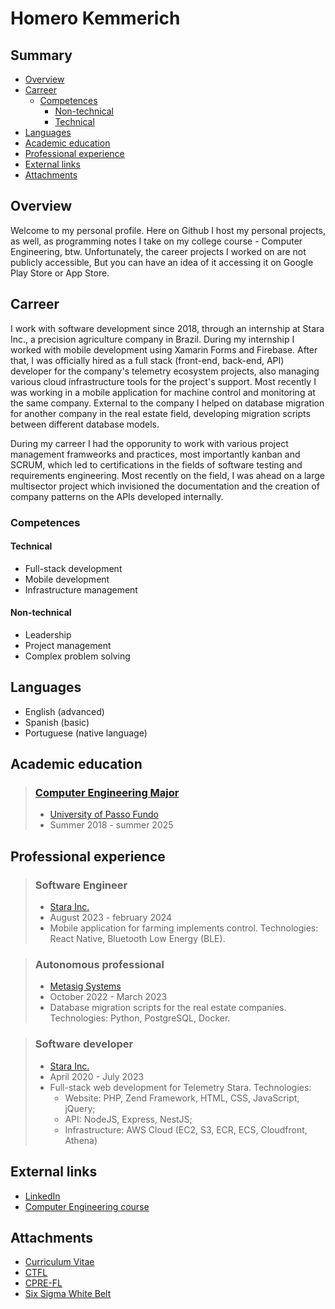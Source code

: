 # Homero Kemmerich

## Summary

- [Overview](#overview)
- [Carreer](#carreer)
  - [Competences](#competences)
    - [Non-technical](#non-technical)
    - [Technical](#technical)
- [Languages](#languages)
- [Academic education](#academic-education)
- [Professional experience](#professional-experience)
- [External links](#external-links)
- [Attachments](#attachments)

## Overview

Welcome to my personal profile. Here on Github I host my personal projects, as well, as programming notes I take on my college course - Computer Engineering, btw.
Unfortunately, the career projects I worked on are not publicly accessible, But you can have an idea of it accessing it on Google Play Store or App Store.

## Carreer

I work with software development since 2018, through an internship at Stara Inc., a precision agriculture company in Brazil. During my internship I worked with mobile development using Xamarin Forms and Firebase. After that, I was officially hired as a full stack (front-end, back-end, API) developer for the company's telemetry ecosystem projects, also managing various cloud infrastructure tools for the project's support. Most recently I was working in a mobile application for machine control and monitoring at the same company. External to the company I helped on database migration for another company in the real estate field, developing migration scripts between different database models.

During my carreer I had the opporunity to work with various project management framweorks and practices, most importantly kanban and SCRUM, which led to certifications in the fields of software testing and requirements engineering. Most recently on the field, I was ahead on a large multisector project which invisioned the documentation and the creation of company patterns on the APIs developed internally.

### Competences

#### Technical

- Full-stack development
- Mobile development
- Infrastructure management

#### Non-technical

- Leadership
- Project management
- Complex problem solving

## Languages

- English (advanced)
- Spanish (basic)
- Portuguese (native language)

## Academic education

> ### [Computer Engineering Major](#major-course-completion-chart)
> - [University of Passo Fundo](https://upf.br/)
> - Summer 2018 - summer 2025

## Professional experience

> ### Software Engineer
> - [Stara Inc.](https://stara.com.br)
> - August 2023 - february 2024
> - Mobile application for farming implements control. Technologies: React Native, Bluetooth Low Energy (BLE).

> ### Autonomous professional
> - [Metasig Systems](https://metasig.com.br/)
> - October 2022 - March 2023
> - Database migration scripts for the real estate companies. Technologies: Python, PostgreSQL, Docker.

> ### Software developer
> - [Stara Inc.](https://stara.com.br)
> - April 2020 - July 2023
> - Full-stack web development for Telemetry Stara. Technologies:
>   - Website: PHP, Zend Framework, HTML, CSS, JavaScript, jQuery;
>   - API: NodeJS, Express, NestJS;
>   - Infrastructure: AWS Cloud (EC2, S3, ECR, ECS, Cloudfront, Athena)

## External links

- [LinkedIn](https://www.linkedin.com/in/homero-kemmerich/)
- [Computer Engineering course](https://github.com/HomeroKemmerich/encp)

## Attachments

- [Curriculum Vitae](./cv.pdf)
- [CTFL](./ctfl.pdf)
- [CPRE-FL](./cpre.pdf)
- [Six Sigma White Belt](./six-sigma-white-belt.pdf)
